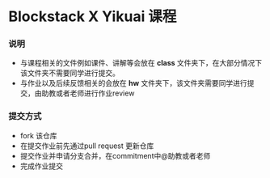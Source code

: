 # Blockstack X Yikuai 课程

### 说明

- 与课程相关的文件例如课件、讲解等会放在 __class__ 文件夹下，在大部分情况下该文件夹不需要同学进行提交。
- 与作业以及后续反馈相关的会放在 __hw__ 文件夹下，该文件夹需要同学进行提交，由助教或者老师进行作业review


### 提交方式

- fork 该仓库
- 在提交作业前先通过pull request 更新仓库
- 提交作业并申请分支合并，在commitment中@助教或者老师
- 完成作业提交
